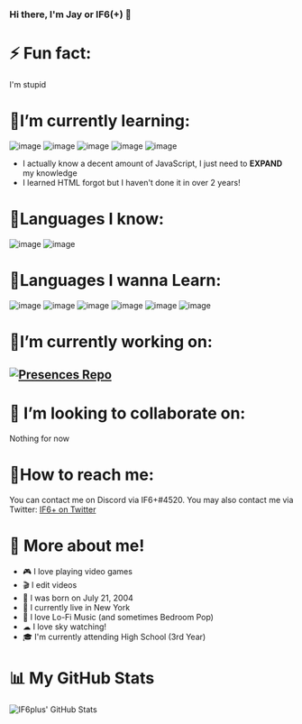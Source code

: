 ### Hi there, I'm Jay or IF6(+) 👋

# ⚡ Fun fact: 
I'm stupid

# 🌱I’m currently learning:
![image](	https://img.shields.io/badge/HTML5-E34F26?style=for-the-badge&logo=html5&logoColor=white) ![image](https://img.shields.io/badge/Vue.js-35495E?style=for-the-badge&logo=vue.js&logoColor=4FC08D) ![image](https://img.shields.io/badge/React-20232A?style=for-the-badge&logo=react&logoColor=61DAFB) ![image](https://img.shields.io/badge/CSS-239120?&style=for-the-badge&logo=css3&logoColor=white) ![image](https://img.shields.io/badge/JavaScript-F7DF1E?style=for-the-badge&logo=javascript&logoColor=black)
- I actually know a decent amount of JavaScript, I just need to **EXPAND** my knowledge
- I learned HTML forgot but I haven't done it in over 2 years!

# 🧠Languages I know: 
![image](	https://img.shields.io/badge/HTML5-E34F26?style=for-the-badge&logo=html5&logoColor=white) ![image](https://img.shields.io/badge/JavaScript-F7DF1E?style=for-the-badge&logo=javascript&logoColor=black)

# 💭Languages I wanna Learn:
![image](https://img.shields.io/badge/C%2B%2B-00599C?style=for-the-badge&logo=c%2B%2B&logoColor=white) ![image](	https://img.shields.io/badge/C-00599C?style=for-the-badge&logo=c&logoColor=white) ![image](https://img.shields.io/badge/Java-ED8B00?style=for-the-badge&logo=java&logoColor=white) ![image](https://img.shields.io/badge/Bootstrap-563D7C?style=for-the-badge&logo=bootstrap&logoColor=white) ![image](https://img.shields.io/badge/next.js-000000?style=for-the-badge&logo=next.js&logoColor=white) ![image](https://img.shields.io/badge/typescrpt-000000?style=for-the-badge&logo=typescript&logoColor=1974D2)

# 📝I’m currently working on:

## [![Presences Repo](https://github-readme-stats.vercel.app/api/pin/?username=IF6plus&repo=Presences)](https://github.com/IF6plus/Presences)
# 🤝 I’m looking to collaborate on:
Nothing for now

# 📩How to reach me:
You can contact me on Discord via IF6+#4520. 
You may also contact me via Twitter: [IF6+ on Twitter](https://twitter.com/IF6plus)

# 👤 More about me!
- 🎮 I love playing video games 
- 🎬 I edit videos 
- 👶 I was born on July 21, 2004
- 📍 I currently live in New York
- 🎵 I love Lo-Fi Music (and sometimes Bedroom Pop)
- ☁ I love sky watching!
- 🎓 I'm currently attending High School (3rd Year)
# 📊 My GitHub Stats
![IF6plus' GitHub Stats](https://github-readme-stats.vercel.app/api?username=IF6plus&bg_color=70,914ec2,63b7e6&title_color=324bad&text_color=5f1d8a&show_icons=true&icon_color=1974D2)
